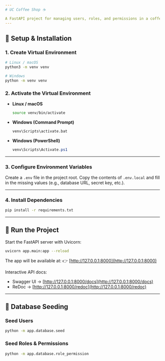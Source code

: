 ```yaml
---
# UC Coffee Shop ☕

A FastAPI project for managing users, roles, and permissions in a coffee shop system.
---
```


## 🔧 Setup & Installation

### 1. Create Virtual Environment

```bash
# Linux / macOS
python3 -m venv venv

# Windows
python -m venv venv
```

### 2. Activate the Virtual Environment

- **Linux / macOS**

  ```bash
  source venv/bin/activate
  ```

- **Windows (Command Prompt)**

  ```cmd
  venv\Scripts\activate.bat
  ```

- **Windows (PowerShell)**

  ```powershell
  venv\Scripts\Activate.ps1
  ```

---

### 3. Configure Environment Variables

Create a `.env` file in the project root.
Copy the contents of `.env.local` and fill in the missing values (e.g., database URL, secret key, etc.).

---

### 4. Install Dependencies

```bash
pip install -r requirements.txt
```

---

## 🚀 Run the Project

Start the FastAPI server with Uvicorn:

```bash
uvicorn app.main:app --reload
```

The app will be available at:
👉 [http://127.0.0.1:8000](http://127.0.0.1:8000)

Interactive API docs:

- Swagger UI → [http://127.0.0.1:8000/docs](http://127.0.0.1:8000/docs)
- ReDoc → [http://127.0.0.1:8000/redoc](http://127.0.0.1:8000/redoc)

---

## 🌱 Database Seeding

### Seed Users

```bash
python -m app.database.seed
```

### Seed Roles & Permissions

```bash
python -m app.database.role_permission
```
